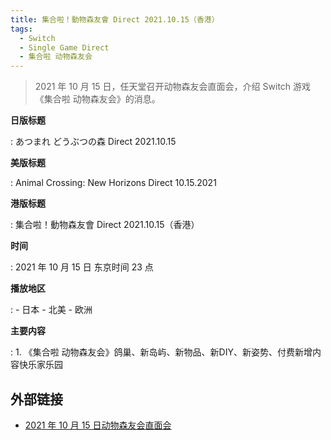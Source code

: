 ```yaml
---
title: 集合啦！動物森友會 Direct 2021.10.15（香港）
tags:
  - Switch
  - Single Game Direct
  - 集合啦 动物森友会
---
```


> 2021 年 10 月 15 日，任天堂召开动物森友会直面会，介绍 Switch 游戏《集合啦 动物森友会》的消息。

**日版标题**

:   あつまれ どうぶつの森 Direct 2021.10.15

**美版标题**

:   Animal Crossing: New Horizons Direct 10.15.2021

**港版标题**

:   集合啦！動物森友會 Direct 2021.10.15（香港）

**时间**

:   2021 年 10 月 15 日 东京时间 23 点

**播放地区**

:   - 日本
    - 北美
    - 欧洲

**主要内容**

:   1. 《集合啦 动物森友会》鸽巢、新岛屿、新物品、新DIY、新姿势、付费新增内容快乐家乐园

## 外部链接

- [2021 年 10 月 15 日动物森友会直面会](https://www.bilibili.com/video/BV19L411376N/)
